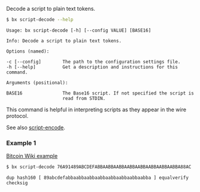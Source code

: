 Decode a script to plain text tokens.
```sh
$ bx script-decode --help
```
```
Usage: bx script-decode [-h] [--config VALUE] [BASE16]                   

Info: Decode a script to plain text tokens.                              

Options (named):

-c [--config]        The path to the configuration settings file.        
-h [--help]          Get a description and instructions for this command.

Arguments (positional):

BASE16               The Base16 script. If not specified the script is   
                     read from STDIN.
```
This command is helpful in interpreting scripts as they appear in the wire protocol.

See also [script-encode](bx-script-encode).
### Example 1
[Bitcoin Wiki example](https://en.bitcoin.it/wiki/Script#Scripts)
```sh
$ bx script-decode 76A91489ABCDEFABBAABBAABBAABBAABBAABBAABBAABBA88AC
```
```
dup hash160 [ 89abcdefabbaabbaabbaabbaabbaabbaabbaabba ] equalverify checksig
```